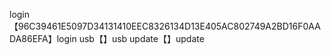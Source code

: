 login【96C39461E5097D34131410EEC8326134D13E405AC802749A2BD16F0AADA86EFA】login
usb【】usb
update【】update
